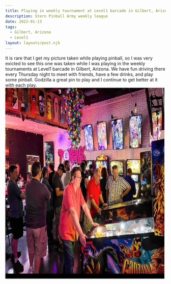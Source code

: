 ```yaml
---
title: Playing in weekly tournament at Level1 barcade in Gilbert, Arizona.
description: Stern Pinball Army weekly league
date: 2022-01-13
tags:
  - Gilbert, Arizona
  - Level1
layout: layouts/post.njk
---
```

It is rare that I get my picture taken while playing pinball, so I was very exicted to see this one was taken while I was playing in the weekly tournaments at Level1 barcade in Gilbert, Arizona.  We have fun driving there every Thursday night to meet with friends, have a few drinks, and play some pinball. Godzilla a great pin to play and I continue to get better at it with each play.
<img src="/img/Screenshot_20211213-075744_Instagram.jpg" alt="Jobie playing Godzilla pinball machine at Level1 barcade." style="width:500px;height:600px;">
